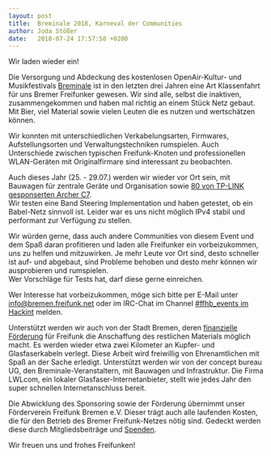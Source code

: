 ```yaml
---
layout: post
title:  Breminale 2018, Karneval der Communities
author: Joda Stößer
date:   2018-07-24 17:57:58 +0200
---
```

Wir laden wieder ein!

Die Versorgung und Abdeckung des kostenlosen OpenAir-Kultur- und Musikfestivals [Breminale](https://breminale-festival.de/) ist in den letzten drei Jahren eine Art Klassenfahrt für uns Bremer Freifunker gewesen. Wir sind alle, selbst die inaktiven, zusammengekommen und haben mal richtig an einem Stück Netz gebaut. Mit Bier, viel Material sowie vielen Leuten die es nutzen und wertschätzen können.

Wir konnten mit unterschiedlichen Verkabelungsarten, Firmwares, Aufstellungsorten und Verwaltungstechniken rumspielen. Auch Unterschiede zwischen typischen Freifunk-Knoten und professionellen WLAN-Geräten mit Originalfirmare sind interessant zu beobachten.

Auch dieses Jahr (25. - 29.07.) werden wir wieder vor Ort sein, mit Bauwagen für zentrale Geräte und Organisation sowie [80 von TP-LINK gesponserten Archer C7](/blog/2018/07/24/tp-link-breminale-2018-sponsoring.html).  
Wir testen eine Band Steering Implementation und haben getestet, ob ein Babel-Netz sinnvoll ist. Leider war es uns nicht möglich IPv4 stabil und performant zur Verfügung zu stellen.

Wir würden gerne, dass auch andere Communities von diesem Event und dem Spaß daran profitieren und laden alle Freifunker ein vorbeizukommen, uns zu helfen und mitzuwirken. Je mehr Leute vor Ort sind, desto schneller ist auf- und abgebaut, sind Probleme behoben und desto mehr können wir ausprobieren und rumspielen.  
Wer Vorschläge für Tests hat, darf diese gerne einreichen.

Wer Interesse hat vorbeizukommen, möge sich bitte per E-Mail unter [info@bremen.freifunk.net](mailto:info@bremen.freifunk.net) oder im IRC-Chat im Channel [#ffhb_events im Hackint](irc://irc.hackint.org/ffhb_events) melden.

Unterstützt werden wir auch von der Stadt Bremen, deren [finanzielle Förderung](/blog/2016/11/26/24k-euro-fuer-ffhb.html) für Freifunk die Anschaffung des restlichen Materials möglich macht.
Es werden wieder etwa zwei Kilometer an Kupfer- und Glasfaserkabeln verlegt. Diese Arbeit wird freiwillig von Ehrenamtlichen mit Spaß an der Sache erledigt. Unterstützt werden wir von der concept bureau UG, den Breminale-Veranstaltern, mit Bauwagen und Infrastruktur.
Die Firma LWLcom, ein lokaler Glasfaser-Internetanbieter, stellt wie jedes Jahr den super schnellen Internetanschluss bereit.

Die Abwicklung des Sponsoring sowie der Förderung übernimmt unser Förderverein Freifunk Bremen e.V.
Dieser trägt auch alle laufenden Kosten, die für den Betrieb des Bremer Freifunk-Netzes nötig sind. Gedeckt werden diese durch Mitgliedsbeiträge und [Spenden](/verein/#spenden).

Wir freuen uns und frohes Freifunken!
